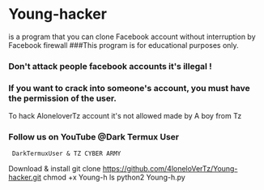 # Young-hacker 

is a program that you can clone Facebook account without interruption by Facebook firewall
###This program is for educational purposes only.
### Don't attack people facebook accounts it's illegal !
### If you want to crack into someone's account, you must have the permission of the user.
   To hack AloneloverTz account it's not allowed 
made by A boy from Tz
### Follow us on YouTube @Dark Termux User
     DarkTermuxUser & TZ CYBER ARMY

 Download & install
git clone https://github.com/4loneloVerTz/Young-hacker.git
chmod +x Young-h
ls
python2 Young-h.py
